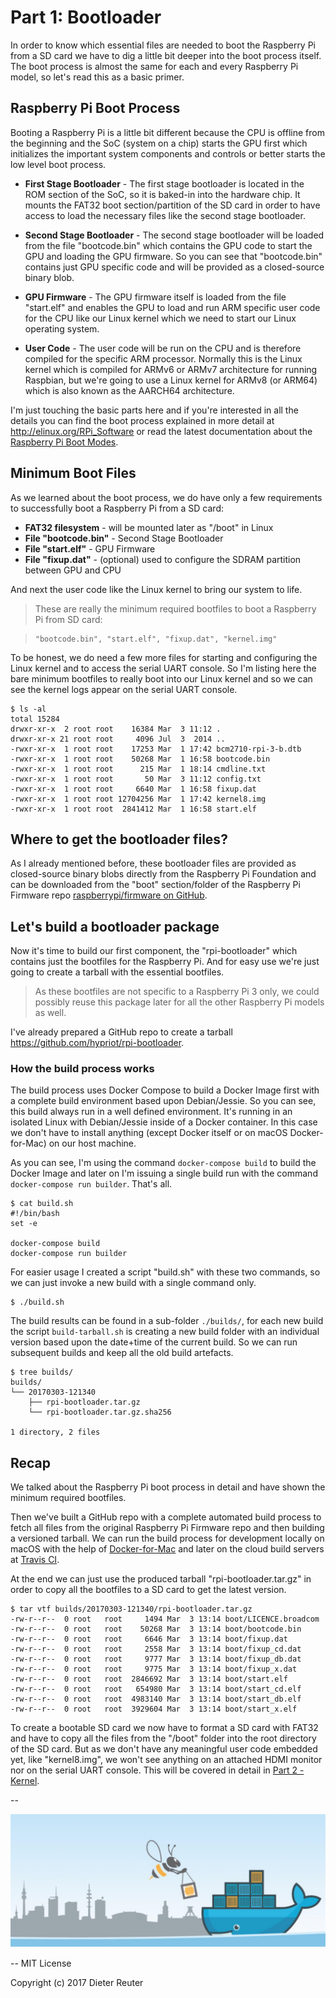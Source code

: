 
# Part 1: Bootloader

In order to know which essential files are needed to boot the Raspberry Pi from a SD card we have to dig a little bit deeper into the boot process itself. The boot process is almost the same for each and every Raspberry Pi model, so let's read this as a basic primer.


## Raspberry Pi Boot Process

Booting a Raspberry Pi is a little bit different because the CPU is offline from the beginning and the SoC (system on a chip) starts the GPU first which initializes the important system components and controls or better starts the low level boot process.

* **First Stage Bootloader** -
The first stage bootloader is located in the ROM section of the SoC, so it is baked-in into the hardware chip. It mounts the FAT32 boot section/partition of the SD card in order to have access to load the necessary files like the second stage bootloader.

* **Second Stage Bootloader** -
The second stage bootloader will be loaded from the file "bootcode.bin" which contains the GPU code to start the GPU and loading the GPU firmware. So you can see that "bootcode.bin" contains just GPU specific code and will be provided as a closed-source binary blob.

* **GPU Firmware** -
The GPU firmware itself is loaded from the file "start.elf" and enables the GPU to load and run ARM specific user code for the CPU like our Linux kernel which we need to start our Linux operating system.

* **User Code** -
The user code will be run on the CPU and is therefore compiled for the specific ARM processor. Normally this is the Linux kernel which is compiled for ARMv6 or ARMv7 architecture for running Raspbian, but we're going to use a Linux kernel for ARMv8 (or ARM64) which is also known as the AARCH64 architecture.

I'm just touching the basic parts here and if you're interested in all the details you can find the boot process explained in more detail at http://elinux.org/RPi_Software or read the latest documentation about the [Raspberry Pi Boot Modes](https://www.raspberrypi.org/documentation/hardware/raspberrypi/bootmodes/).


## Minimum Boot Files

As we learned about the boot process, we do have only a few requirements to successfully boot a Raspberry Pi from a SD card:

* **FAT32 filesystem** -
will be mounted later as "/boot" in Linux
* **File "bootcode.bin"** - Second Stage Bootloader
* **File "start.elf"** - GPU Firmware
* **File "fixup.dat"** - (optional) used to configure the SDRAM partition between GPU and CPU

And next the user code like the Linux kernel to bring our system to life.

> These are really the minimum required bootfiles to boot a Raspberry Pi from SD card:

>     "bootcode.bin", "start.elf", "fixup.dat", "kernel.img"

To be honest, we do need a few more files for starting and configuring the Linux kernel and to access the serial UART console. So I'm listing here the bare minimum bootfiles to really boot into our Linux kernel and so we can see the kernel logs appear on the serial UART console.
```
$ ls -al
total 15284
drwxr-xr-x  2 root root    16384 Mar  3 11:12 .
drwxr-xr-x 21 root root     4096 Jul  3  2014 ..
-rwxr-xr-x  1 root root    17253 Mar  1 17:42 bcm2710-rpi-3-b.dtb
-rwxr-xr-x  1 root root    50268 Mar  1 16:58 bootcode.bin
-rwxr-xr-x  1 root root      215 Mar  1 18:14 cmdline.txt
-rwxr-xr-x  1 root root       50 Mar  3 11:12 config.txt
-rwxr-xr-x  1 root root     6640 Mar  1 16:58 fixup.dat
-rwxr-xr-x  1 root root 12704256 Mar  1 17:42 kernel8.img
-rwxr-xr-x  1 root root  2841412 Mar  1 16:58 start.elf
```


## Where to get the bootloader files?

As I already mentioned before, these bootloader files are provided as closed-source binary blobs directly from the Raspberry Pi Foundation and can be downloaded from the "boot" section/folder of the Raspberry Pi Firmware repo [raspberrypi/firmware on GitHub](https://github.com/raspberrypi/firmware/tree/master/boot).


## Let's build a bootloader package

Now it's time to build our first component, the "rpi-bootloader" which contains just the bootfiles for the Raspberry Pi. And for easy use we're just going to create a tarball with the essential bootfiles.
> As these bootfiles are not specific to a Raspberry Pi 3 only, we could possibly reuse this package later for all the other Raspberry Pi models as well.

I've already prepared a GitHub repo to create a tarball https://github.com/hypriot/rpi-bootloader.

### How the build process works

The build process uses Docker Compose to build a Docker Image first with a complete build environment based upon Debian/Jessie. So you can see, this build always run in a well defined environment. It's running in an isolated Linux with Debian/Jessie inside of a Docker container. In this case we don't have to install anything (except Docker itself or on macOS Docker-for-Mac) on our host machine.

As you can see, I'm using the command `docker-compose build` to build the Docker Image and later on I'm issuing a single build run with the command `docker-compose run builder`. That's all.
```
$ cat build.sh
#!/bin/bash
set -e

docker-compose build
docker-compose run builder
```

For easier usage I created a script "build.sh" with these two commands, so we can just invoke a new build with a single command only.
```
$ ./build.sh
```

The build results can be found in a sub-folder `./builds/`, for each new build the script `build-tarball.sh` is creating a new build folder with an individual version based upon the date+time of the current build. So we can run subsequent builds and keep all the old build artefacts.
```
$ tree builds/
builds/
└── 20170303-121340
    ├── rpi-bootloader.tar.gz
    └── rpi-bootloader.tar.gz.sha256

1 directory, 2 files
```


## Recap

We talked about the Raspberry Pi boot process in detail and have shown the minimum required bootfiles.

Then we've built a GitHub repo with a complete automated build process to fetch all files from the original Raspberry Pi Firmware repo and then building a versioned tarball. We can run the build process for development locally on macOS with the help of [Docker-for-Mac](https://docs.docker.com/docker-for-mac/) and later on the cloud build servers at [Travis CI](https://travis-ci.org).

At the end we can just use the produced tarball "rpi-bootloader.tar.gz" in order to copy all the bootfiles to a SD card to get the latest version.

```
$ tar vtf builds/20170303-121340/rpi-bootloader.tar.gz
-rw-r--r--  0 root   root     1494 Mar  3 13:14 boot/LICENCE.broadcom
-rw-r--r--  0 root   root    50268 Mar  3 13:14 boot/bootcode.bin
-rw-r--r--  0 root   root     6646 Mar  3 13:14 boot/fixup.dat
-rw-r--r--  0 root   root     2558 Mar  3 13:14 boot/fixup_cd.dat
-rw-r--r--  0 root   root     9777 Mar  3 13:14 boot/fixup_db.dat
-rw-r--r--  0 root   root     9775 Mar  3 13:14 boot/fixup_x.dat
-rw-r--r--  0 root   root  2846692 Mar  3 13:14 boot/start.elf
-rw-r--r--  0 root   root   654980 Mar  3 13:14 boot/start_cd.elf
-rw-r--r--  0 root   root  4983140 Mar  3 13:14 boot/start_db.elf
-rw-r--r--  0 root   root  3929604 Mar  3 13:14 boot/start_x.elf
```

To create a bootable SD card we now have to format a SD card with FAT32 and have to copy all the files from the "/boot" folder into the root directory of the SD card. But as we don't have any meaningful user code embedded yet, like "kernel8.img", we won't see anything on an attached HDMI monitor nor on the serial UART console. This will be covered in detail in [Part 2 - Kernel](part2-kernel.md).

--

![bee42-logo.jpg](/images/bee42-logo.jpg)

--
MIT License

Copyright (c) 2017 Dieter Reuter
